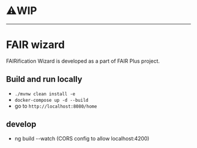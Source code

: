 # ⚠️WIP
-------
# FAIR wizard
FAIRification Wizard is developed as a part of FAIR Plus project.

## Build and run locally
- `./mvnw clean install -e` 
- `docker-compose up -d --build`
- go to `http://localhost:8080/home`

## develop
- ng build --watch (CORS config to allow localhost:4200)
